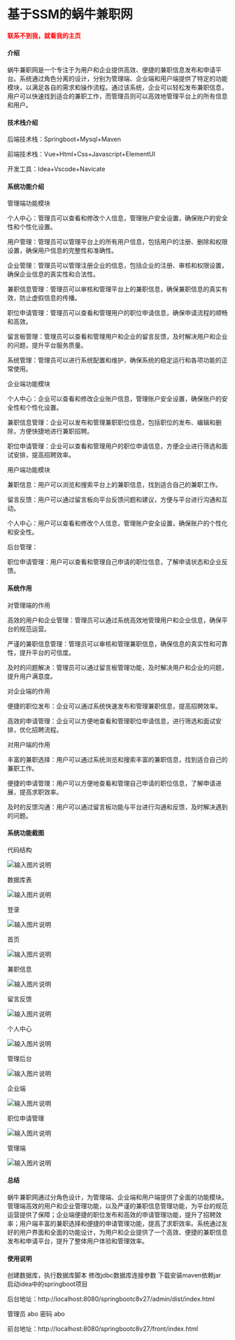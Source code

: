 # 基于SSM的蜗牛兼职网

<h4 style='color:red'>联系不到我，就看我的主页 </h4> 
 
#### 介绍
蜗牛兼职网是一个专注于为用户和企业提供高效、便捷的兼职信息发布和申请平台。系统通过角色分离的设计，分别为管理端、企业端和用户端提供了特定的功能模块，以满足各自的需求和操作流程。通过该系统，企业可以轻松发布兼职信息，用户可以快速找到适合的兼职工作，而管理员则可以高效地管理平台上的所有信息和用户。

#### 技术栈介绍

后端技术栈：Springboot+Mysql+Maven

前端技术栈：Vue+Html+Css+Javascript+ElementUI

开发工具：Idea+Vscode+Navicate

#### 系统功能介绍

管理端功能模块

个人中心：管理员可以查看和修改个人信息，管理账户安全设置，确保账户的安全性和个性化设置。

用户管理：管理员可以管理平台上的所有用户信息，包括用户的注册、删除和权限设置，确保用户信息的完整性和准确性。

企业管理：管理员可以管理注册企业的信息，包括企业的注册、审核和权限设置，确保企业信息的真实性和合法性。

兼职信息管理：管理员可以审核和管理平台上的兼职信息，确保兼职信息的真实有效，防止虚假信息的传播。

职位申请管理：管理员可以查看和管理用户的职位申请信息，确保申请流程的顺畅和高效。

留言板管理：管理员可以查看和管理用户和企业的留言反馈，及时解决用户和企业的问题，提升平台服务质量。

系统管理：管理员可以进行系统配置和维护，确保系统的稳定运行和各项功能的正常使用。

企业端功能模块

个人中心：企业可以查看和修改企业账户信息，管理账户安全设置，确保账户的安全性和个性化设置。

兼职信息管理：企业可以发布和管理兼职职位信息，包括职位的发布、编辑和删除，方便快捷地进行兼职招聘。

职位申请管理：企业可以查看和管理用户的职位申请信息，方便企业进行筛选和面试安排，提高招聘效率。

用户端功能模块

兼职信息：用户可以浏览和搜索平台上的兼职信息，找到适合自己的兼职工作。

留言反馈：用户可以通过留言板向平台反馈问题和建议，方便与平台进行沟通和互动。

个人中心：用户可以查看和修改个人信息，管理账户安全设置，确保账户的个性化和安全性。

后台管理：

职位申请管理：用户可以查看和管理自己申请的职位信息，了解申请状态和企业反馈。

#### 系统作用

对管理端的作用

高效的用户和企业管理：管理员可以通过系统高效地管理用户和企业信息，确保平台的规范运营。

严谨的兼职信息管理：管理员可以审核和管理兼职信息，确保信息的真实性和可靠性，提升平台的可信度。

及时的问题解决：管理员可以通过留言板管理功能，及时解决用户和企业的问题，提升用户满意度。

对企业端的作用

便捷的职位发布：企业可以通过系统快速发布和管理兼职信息，提高招聘效率。

高效的申请管理：企业可以方便地查看和管理职位申请信息，进行筛选和面试安排，优化招聘流程。

对用户端的作用

丰富的兼职选择：用户可以通过系统浏览和搜索丰富的兼职信息，找到适合自己的兼职工作。

便捷的申请管理：用户可以方便地查看和管理自己申请的职位信息，了解申请进展，提高求职效率。

及时的反馈沟通：用户可以通过留言板功能与平台进行沟通和反馈，及时解决遇到的问题。

#### 系统功能截图

代码结构

![输入图片说明](images/f41d2bc337f7532a7a5de8c43205231.png)

数据库表

![输入图片说明](images/fcc3cb7aba261f216759be28694e9d0.png)

登录

![输入图片说明](images/ad4766fed7f9acfa6b631b37d146ca2.png)

首页

![输入图片说明](images/555ae1dddddca5ad4ed1ff9bd0cc046.png)

兼职信息

![输入图片说明](images/f6daa6228461dcfe28883725c175c24.png)

留言反馈

![输入图片说明](images/44914f890b80d8b76d39154a88609af.png)

个人中心

![输入图片说明](images/bd50a95539c7abe6e4528c3c42311d3.png)

管理后台

![输入图片说明](images/524ac598787313b999b21dbda5539ff.png)

企业端

![输入图片说明](images/b436e45f1a620cc01dbae20246ee673.png)

职位申请管理

![输入图片说明](images/fffcb8a35a8cc3d316dba658d27fbc0.png)

管理端

![输入图片说明](images/e6a6fa0e8620c3b6b7b313ede622baa.png)

#### 总结

蜗牛兼职网通过分角色设计，为管理端、企业端和用户端提供了全面的功能模块。管理端高效的用户和企业管理功能，以及严谨的兼职信息管理功能，为平台的规范运营提供了保障；企业端便捷的职位发布和高效的申请管理功能，提升了招聘效率；用户端丰富的兼职选择和便捷的申请管理功能，提高了求职效率。系统通过友好的用户界面和全面的功能设计，为用户和企业提供了一个高效、便捷的兼职信息发布和申请平台，提升了整体用户体验和管理效率。

#### 使用说明

创建数据库，执行数据库脚本 修改jdbc数据库连接参数 下载安装maven依赖jar 启动idea中的springboot项目

后台地址：http://localhost:8080/springbootc8v27/admin/dist/index.html

管理员  abo 密码 abo

前台地址：http://localhost:8080/springbootc8v27/front/index.html


